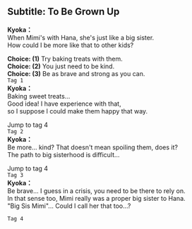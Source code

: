 # 

  
## Subtitle: To Be Grown Up
  
**Kyoka：**  
When Mimi's with Hana, she's just like a big sister.  
How could I be more like that to other kids?  
  
**Choice: (1)**  Try baking treats with them.  
**Choice: (2)**  You just need to be kind.  
**Choice: (3)**  Be as brave and strong as you can.  
`Tag 1`  
**Kyoka：**  
Baking sweet treats...  
Good idea! I have experience with that,  
so I suppose I could make them happy that way.  
  
Jump to tag 4  
`Tag 2`  
**Kyoka：**  
Be more... kind? That doesn't mean spoiling them, does it?  
The path to big sisterhood is difficult...  
  
Jump to tag 4  
`Tag 3`  
**Kyoka：**  
Be brave... I guess in a crisis, you need to be there to rely on.  
In that sense too, Mimi really was a proper big sister to Hana.  
\"Big Sis Mimi\"... Could I call her that too...?  
  
`Tag 4`  
